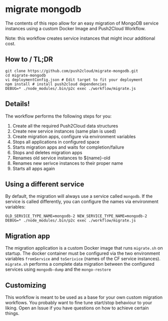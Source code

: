 # migrate mongodb
The contents of this repo allow for an easy migration of MongoDB service instances using a custom Docker Image and Push2Cloud Workflow.

Note: this workflow creates service instances that might incur additional cost.

## How to / TL;DR
```
git clone https://github.com/push2cloud/migrate-mongodb.git
cd migrate-mongodb
vi deploymentConfig.json # Edit target to fit your deployment
npm install # install push2cloud dependencies
DEBUG=* ./node_modules/.bin/p2c exec ./workflow/migrate.js
```

## Details!
The workflow performs the following steps for you:

1. Create all the required Push2Cloud data structures
2. Create new service instances (same plan is used)
3. Create migration apps, configure via environment variables
4. Stops all applications in configured space
5. Starts migration apps and waits for completion/failure
6. Stops and deletes migration apps
7. Renames old service instances to ${name}-old
8. Renames new serivce instances to their proper name
9. Starts all apps again

## Using a different service
By default, the migration will always use a service called `mongodb`. If the service is called differently, you can configure the names via environment variables:

```
OLD_SERVICE_TYPE_NAME=mongodb-2 NEW_SERVICE_TYPE_NAME=mongodb-2 DEBUG=* ./node_modules/.bin/p2c exec ./workflow/migrate.js
```

## Migration app
The migration application is a custom Docker image that runs `migrate.sh` on startup. The docker container must be configured via the two environment variables `fromService` and `toSerivice` (names of the CF service instances). `migrate.sh` performs a complete data migration between the configured services using `mongodb-dump` and the `mongo-restore`

## Customizing
This workflow is meant to be used as a base for your own custom migration workflows. You probably want to fine tune start/stop behaviour to your liking. Open an Issue if you have questions on how to achieve certain things.
